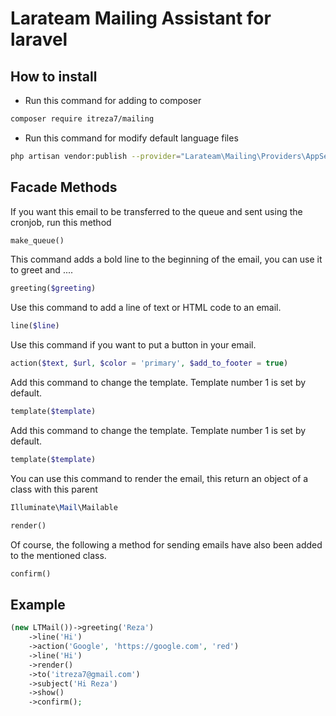# Larateam Mailing Assistant for laravel
## How to install
- Run this command for adding to composer
```bash
composer require itreza7/mailing
```
- Run this command for modify default language files
```bash
php artisan vendor:publish --provider="Larateam\Mailing\Providers\AppServiceProvider"
```
## Facade Methods
If you want this email to be transferred to the queue and sent using the cronjob, run this method
```php
make_queue()
```
This command adds a bold line to the beginning of the email, you can use it to greet and ....
```php
greeting($greeting)
```
Use this command to add a line of text or HTML code to an email.
```php
line($line)
```
Use this command if you want to put a button in your email.
```php
action($text, $url, $color = 'primary', $add_to_footer = true)
```
Add this command to change the template. Template number 1 is set by default.
```php
template($template)
```
Add this command to change the template. Template number 1 is set by default.
```php
template($template)
```
You can use this command to render the email, this return an object of a class with this parent
```php
Illuminate\Mail\Mailable
```
```php
render()
```
Of course, the following a method for sending emails have also been added to the mentioned class.
```php
confirm()
```
## Example
```php
(new LTMail())->greeting('Reza')
    ->line('Hi')
    ->action('Google', 'https://google.com', 'red')
    ->line('Hi')
    ->render()
    ->to('itreza7@gmail.com')
    ->subject('Hi Reza')
    ->show()
    ->confirm();
```
